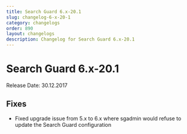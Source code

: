 ```yaml
---
title: Search Guard 6.x-20.1
slug: changelog-6-x-20-1
category: changelogs
order: 890
layout: changelogs
description: Changelog for Search Guard 6.x-20.1 
---
```

<!---
Copryight 2017 floragunn GmbH
-->

# Search Guard 6.x-20.1

Release Date: 30.12.2017

## Fixes

* Fixed upgrade issue from 5.x to 6.x where sgadmin would refuse to update the Search Guard configuration